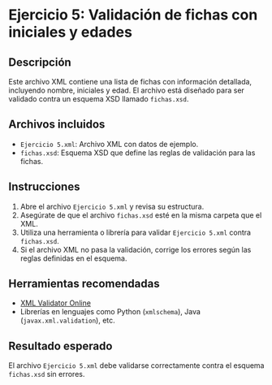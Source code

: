 # Ejercicio 5: Validación de fichas con iniciales y edades

## Descripción
Este archivo XML contiene una lista de fichas con información detallada, incluyendo nombre, iniciales y edad. El archivo está diseñado para ser validado contra un esquema XSD llamado `fichas.xsd`.

## Archivos incluidos
- `Ejercicio 5.xml`: Archivo XML con datos de ejemplo.
- `fichas.xsd`: Esquema XSD que define las reglas de validación para las fichas.

## Instrucciones
1. Abre el archivo `Ejercicio 5.xml` y revisa su estructura.
2. Asegúrate de que el archivo `fichas.xsd` esté en la misma carpeta que el XML.
3. Utiliza una herramienta o librería para validar `Ejercicio 5.xml` contra `fichas.xsd`.
4. Si el archivo XML no pasa la validación, corrige los errores según las reglas definidas en el esquema.

## Herramientas recomendadas
- [XML Validator Online](https://www.xmlvalidation.com/)
- Librerías en lenguajes como Python (`xmlschema`), Java (`javax.xml.validation`), etc.

## Resultado esperado
El archivo `Ejercicio 5.xml` debe validarse correctamente contra el esquema `fichas.xsd` sin errores.
